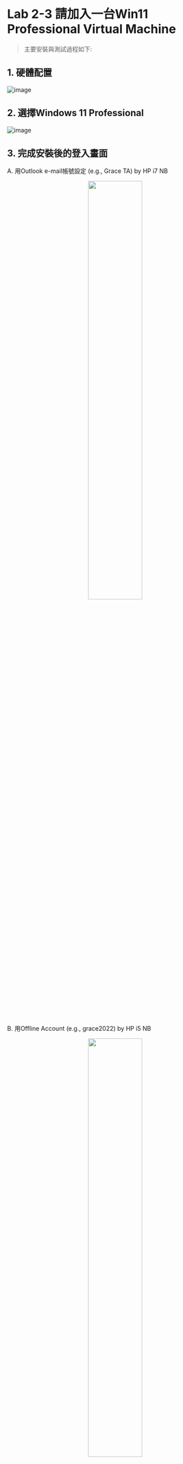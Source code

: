 # Lab 2-3 請加入一台Win11 Professional Virtual Machine


> 主要安裝與測試過程如下:


## 1. 硬體配置

![image](https://user-images.githubusercontent.com/89304181/158962820-8c174ce9-27f2-43d4-adda-1dfcdc755b2c.png)


## 2. 選擇Windows 11 Professional 

![image](https://user-images.githubusercontent.com/89304181/158962985-9d9debcc-0927-496f-9686-d83b114fd32a.png)

## 3. 完成安裝後的登入畫面

A. 用Outlook e-mail帳號設定 (e.g., Grace TA) by HP i7 NB

<div align="center">
     <img 
      src="https://user-images.githubusercontent.com/89304181/158963063-c3961a76-690c-4ba5-97b0-fc4c1ab3aa95.png" 
      width="50%" height="50%">
    </div>

B. 用Offline Account (e.g., grace2022) by HP i5 NB


<div align="center">
     <img 
      src="https://user-images.githubusercontent.com/89304181/158963605-8632d889-69ae-4350-801b-9d0f1573fd77.png" 
      width="50%" height="50%">
    </div>

## 4. 安裝中文環境

<div align="center">
     <img 
      src="https://user-images.githubusercontent.com/89304181/158963605-8632d889-69ae-4350-801b-9d0f1573fd77.png" 
      width="50%" height="50%">
    </div>
    
<div align="center">
     <img 
      src="https://user-images.githubusercontent.com/89304181/158963765-63c6c1eb-2bce-4ad7-ba53-c7e3bb3c309f.png" 
      width="50%" height="50%">
    </div>
    
## 5. 讓Windows 11 VM 與 Windows 10 主機可以相互PING到對方

* Windows 11 VM IP: 192.168.85.152

* Windows 10 主機: 192.168.90.6

![image](https://user-images.githubusercontent.com/89304181/158964137-ff27b56b-edd4-49f0-ae62-c9600c53c1aa.png)


> Note: Windows 11 VM的公用網路Firewall關閉後, 應該就可以相互Ping到對方了. (Windows10主機 vs. Windows 11 VM)

